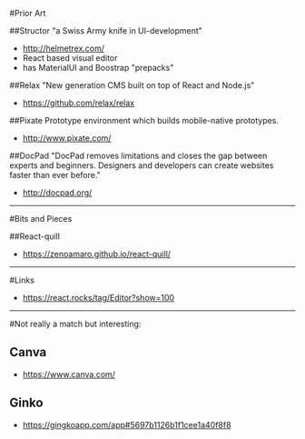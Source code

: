 #Prior Art

##Structor
"a Swiss Army knife in UI-development"

- http://helmetrex.com/
- React based visual editor
- has MaterialUI and Boostrap "prepacks"


##Relax
"New generation CMS built on top of React and Node.js"

- https://github.com/relax/relax


##Pixate
Prototype environment which builds mobile-native prototypes.
- http://www.pixate.com/

##DocPad
"DocPad removes limitations and closes the gap between experts and beginners. Designers and developers can create websites faster than ever before."
- http://docpad.org/
---
#Bits and Pieces

##React-quill
- https://zenoamaro.github.io/react-quill/



----

#Links
- https://react.rocks/tag/Editor?show=100

----

#Not really a match but interesting:

## Canva
- https://www.canva.com/

## Ginko
- https://gingkoapp.com/app#5697b1126b1f1cee1a40f8f8
